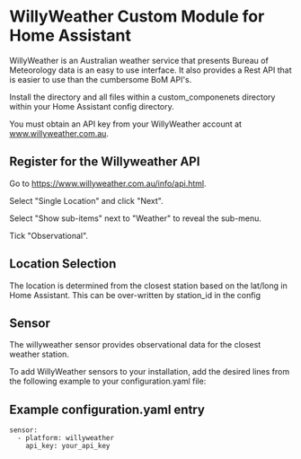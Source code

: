 # WillyWeather Custom Module for Home Assistant
WillyWeather is an Australian weather service that presents Bureau of Meteorology data is an easy to use interface.
It also provides a Rest API that is easier to use than the cumbersome BoM API's.

Install the directory and all files within a custom_componenets directory within your Home Assistant config directory.

You must obtain an API key from your WillyWeather account at www.willyweather.com.au.

## Register for the Willyweather API
Go to https://www.willyweather.com.au/info/api.html.

Select "Single Location" and click "Next".

Select "Show sub-items" next to "Weather" to reveal the sub-menu.

Tick "Observational".

## Location Selection
The location is determined from the closest station based on the lat/long in Home Assistant.
This can be over-written by station_id in the config

## Sensor
The willyweather sensor provides observational data for the closest weather station.

To add WillyWeather sensors to your installation, add the desired lines from the following example to your configuration.yaml file:

## Example configuration.yaml entry
```
sensor:
  - platform: willyweather
    api_key: your_api_key
```
